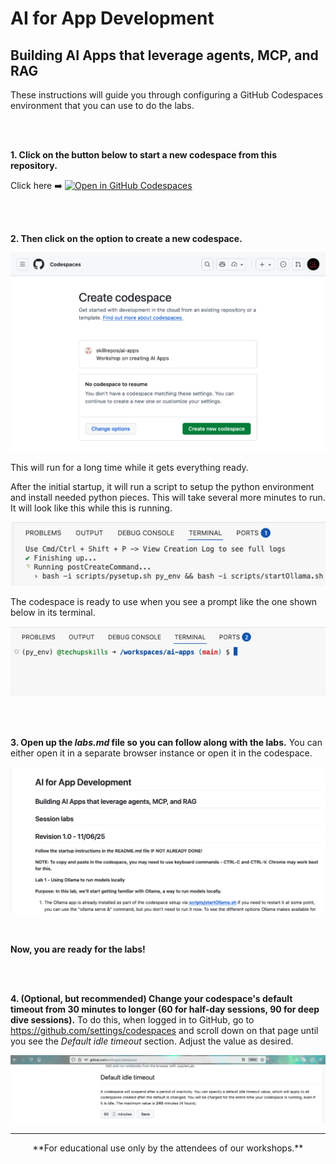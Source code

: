 # AI for App Development

## Building AI Apps that leverage agents, MCP, and RAG ##

These instructions will guide you through configuring a GitHub Codespaces environment that you can use to do the labs. 

<br><br>

**1. Click on the button below to start a new codespace from this repository.**

Click here ➡️  [![Open in GitHub Codespaces](https://github.com/codespaces/badge.svg)](https://codespaces.new/skillrepos/ai-apps?quickstart=1)

<br><br>

**2. Then click on the option to create a new codespace.**

![Creating new codespace from button](./images/aiapp1.png?raw=true "Creating new codespace from button")

This will run for a long time while it gets everything ready.

After the initial startup, it will run a script to setup the python environment and install needed python pieces. This will take several more minutes to run. It will look like this while this is running.

![Final prep](./images/aiapp2.png?raw=true "Final prep")

The codespace is ready to use when you see a prompt like the one shown below in its terminal.

![Ready to use](./images/aiapp3.png?raw=true "Ready to use")

<br><br>

**3. Open up the *labs.md* file so you can follow along with the labs.**
You can either open it in a separate browser instance or open it in the codespace. 

![Opening labs](./images/aiapp4.png?raw=true "Opening labs")

<br>

**Now, you are ready for the labs!**

<br><br>

**4. (Optional, but recommended) Change your codespace's default timeout from 30 minutes to longer (60 for half-day sessions, 90 for deep dive sessions).**
To do this, when logged in to GitHub, go to https://github.com/settings/codespaces and scroll down on that page until you see the *Default idle timeout* section. Adjust the value as desired.

![Changing codespace idle timeout value](./images/31ai5.png?raw=true "Changing codespace idle timeout value")

---

<p align="center">
**For educational use only by the attendees of our workshops.**
</p>
